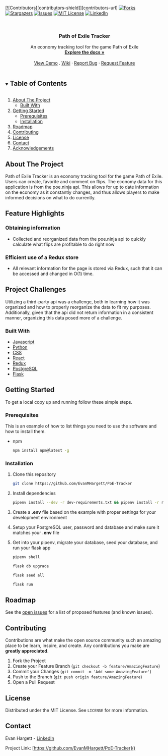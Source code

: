 


<!-- PROJECT SHIELDS -->
<!--
*** I'm using markdown "reference style" links for readability.
*** Reference links are enclosed in brackets [ ] instead of parentheses ( ).
*** See the bottom of this document for the declaration of the reference variables
*** for contributors-url, forks-url, etc. This is an optional, concise syntax you may use.
*** https://www.markdownguide.org/basic-syntax/#reference-style-links
-->
[![Contributors][contributors-shield]][contributors-url]
[![Forks][forks-shield]][forks-url]
[![Stargazers][stars-shield]][stars-url]
[![Issues][issues-shield]][issues-url]
[![MIT License][license-shield]][license-url]
[![LinkedIn][linkedin-shield]][linkedin-url]



<!-- PROJECT LOGO -->
<br />
<p align="center">
  <!-- <a href="https://github.com/RyanGC93/fitnessOverflow"> -->
    


  <h3 align="center">Path of Exile Tracker</h3>

  <p align="center">
    An economy tracking tool for the game Path of Exile
    <br />
    <a href="https://github.com/EvanMHargett/PoE-Tracker"><strong>Explore the docs »</strong></a>
    <br />
    <br />
    <a href="https://poe-tracker.herokuapp.com/">View Demo</a>
    .
    <a href="https://github.com/EvanMHargett/PoE-Tracker/wiki">Wiki</a>
    ·
    <a href="https://github.com/EvanMHargett/PoE-Tracker/issues">Report Bug</a>
    ·
    <a href="https://github.com/EvanMHargett/PoE-Tracker/issues">Request Feature</a>
  </p>
</p>



<!-- TABLE OF CONTENTS -->
<details open="open">
  <summary><h2 style="display: inline-block">Table of Contents</h2></summary>
  <ol>
    <li>
      <a href="#about-the-project">About The Project</a>
      <ul>
        <li><a href="#built-with">Built With</a></li>
      </ul>
    </li>
    <li>
      <a href="#getting-started">Getting Started</a>
      <ul>
        <li><a href="#prerequisites">Prerequisites</a></li>
        <li><a href="#installation">Installation</a></li>
      </ul>
    </li>
    <li><a href="#roadmap">Roadmap</a></li>
    <li><a href="#contributing">Contributing</a></li>
    <li><a href="#license">License</a></li>
    <li><a href="#contact">Contact</a></li>
    <li><a href="#acknowledgements">Acknowledgements</a></li>
  </ol>
</details>



<!-- ABOUT THE PROJECT -->
## About The Project

Path of Exile Tracker is an economy tracking tool for the game Path of Exile. Users can create, favorite and comment on flips. The economy data for this application is from the poe.ninja api. This allows for up to date information on the economy as it constantly changes, and thus allows players to make informed decisions on what to do currently. 

## Feature Highlights

### Obtaining information

- Collected and reorganized data from the poe.ninja api to quickly calculate what flips are profitable to do right now


### Efficient use of a Redux store

- All relevant information for the page is stored via Redux, such that it can be accessed and changed in O(1) time.


## Project Challenges



Utilizing a third-party api was a challenge, both in learning how it was organized and how to properly reorganize the data to fit my purposes. Additionally, given that the api did not return information in a consistent manner, organizing this data posed more of a challenge. 


### Built With

* [Javascript](https://www.javascript.com/)
* [Python](https://www.python.org/)
* [CSS]()
* [React](https://reactjs.org/)
* [Redux](https://redux.js.org/)
* [PostgreSQL](https://www.postgresql.org/) 
* [Flask](https://flask.palletsprojects.com/en/1.1.x/)



<!-- GETTING STARTED -->
## Getting Started

To get a local copy up and running follow these simple steps.

### Prerequisites

This is an example of how to list things you need to use the software and how to install them.
* npm
  ```sh
  npm install npm@latest -g
  ```

### Installation

1. Clone this repository

   ```bash
   git clone https://github.com/EvanMHargett/PoE-Tracker
   ```

2. Install dependencies

      ```bash
      pipenv install --dev -r dev-requirements.txt && pipenv install -r requirements.txt
      ```

3. Create a **.env** file based on the example with proper settings for your
   development environment
4. Setup your PostgreSQL user, password and database and make sure it matches your **.env** file

5. Get into your pipenv, migrate your database, seed your database, and run your flask app

   ```bash
   pipenv shell
   ```

   ```bash
   flask db upgrade
   ```

   ```bash
   flask seed all
   ```

   ```bash
   flask run
   ```




<!-- ROADMAP -->
## Roadmap

See the [open issues](https://github.com/RyanGC93/fitnessOverflow/issues) for a list of proposed features (and known issues).



<!-- CONTRIBUTING -->
## Contributing

Contributions are what make the open source community such an amazing place to be learn, inspire, and create. Any contributions you make are **greatly appreciated**.

1. Fork the Project
2. Create your Feature Branch (`git checkout -b feature/AmazingFeature`)
3. Commit your Changes (`git commit -m 'Add some AmazingFeature'`)
4. Push to the Branch (`git push origin feature/AmazingFeature`)
5. Open a Pull Request

<!-- LICENSE -->
## License

Distributed under the MIT License. See `LICENSE` for more information.



<!-- CONTACT -->
## Contact

Evan Hargett - [LinkedIn](https://www.linkedin.com/in/evan-hargett-47723b162/) 

Project Link: [https://github.com/EvanMHargett/PoE-Tracker]()


<!-- ACKNOWLEDGEMENTS --


<!-- MARKDOWN LINKS & IMAGES -->
<!-- https://www.markdownguide.org/basic-syntax/#reference-style-links -->

[forks-shield]: https://img.shields.io/github/forks/RyanGC93/fitnessOverflow.svg?style=for-the-badge
[forks-url]: https://github.com/EvanMHargett/PoE-Tracker/network/members
[stars-shield]: https://img.shields.io/github/stars/RyanGC93/fitnessOverflow.svg?style=for-the-badge
[stars-url]: https://github.com/EvanMHargett/PoE-Tracker/stargazers
[issues-shield]: https://img.shields.io/github/issues/RyanGC93/fitnessOverflow.svg?style=for-the-badge
[issues-url]: https://github.com/EvanMHargett/PoE-Tracker/issues
[license-shield]: https://img.shields.io/github/license/RyanGC93/fitnessOverflow.svg?style=for-the-badge
[license-url]: https://github.com/EvanMHargett/PoE-Tracker/blob/master/LICENSE.txt
[linkedin-shield]: https://img.shields.io/badge/-LinkedIn-black.svg?style=for-the-badge&logo=linkedin&colorB=555
[linkedin-url]: https://www.linkedin.com/in/evan-hargett-47723b162/

